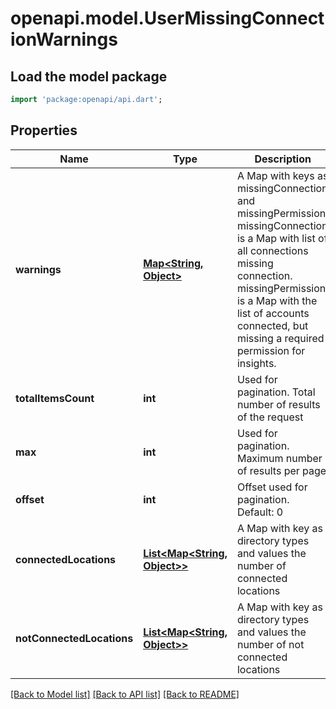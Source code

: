 # openapi.model.UserMissingConnectionWarnings

## Load the model package
```dart
import 'package:openapi/api.dart';
```

## Properties
Name | Type | Description | Notes
------------ | ------------- | ------------- | -------------
**warnings** | [**Map<String, Object>**](Object.md) | A Map with keys as missingConnection and missingPermission.  missingConnection is a Map with list of all connections missing connection.  missingPermission is a Map with the list of accounts connected, but missing a required permission for insights. | [optional] [default to const {}]
**totalItemsCount** | **int** | Used for pagination. Total number of results of the request | [optional] 
**max** | **int** | Used for pagination. Maximum number of results per page | [optional] 
**offset** | **int** | Offset used for pagination. Default: 0 | [optional] 
**connectedLocations** | [**List<Map<String, Object>>**](Map.md) | A Map with key as directory types and values the number of connected locations | [optional] [default to const []]
**notConnectedLocations** | [**List<Map<String, Object>>**](Map.md) | A Map with key as directory types and values the number of not connected locations | [optional] [default to const []]

[[Back to Model list]](../README.md#documentation-for-models) [[Back to API list]](../README.md#documentation-for-api-endpoints) [[Back to README]](../README.md)


